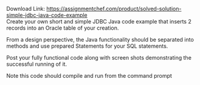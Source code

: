 Download Link: https://assignmentchef.com/product/solved-solution-simple-jdbc-java-code-example
<br>
Create your own short and simple JDBC Java code example that inserts 2 records into an Oracle table of your creation.

From a design perspective, the Java functionality should be separated into methods and use prepared Statements for your SQL statements.

Post your fully functional code along with screen shots demonstrating the successful running of it.

Note this code should compile and run from the command prompt